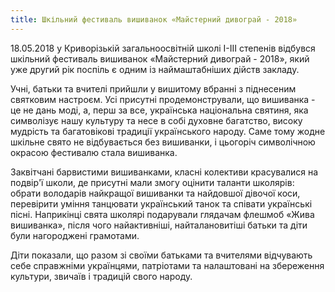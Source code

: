 ```yaml
---
title: Шкільний фестиваль вишиванок «Майстерний дивограй - 2018»
---
```


18.05.2018 у Криворізькій загальноосвітній школі І-ІІІ степенів відбувся шкільний фестиваль вишиванок «Майстерний дивограй - 2018», який уже другий рік поспіль є одним із наймаштабніших дійств закладу.

Учні, батьки та вчителі прийшли у вишитому вбранні з піднесеним святковим настроєм. Усі присутні продемонстрували, що вишиванка - це не дань моді, а, перш за все, українська національна святиня, яка символізує нашу культуру та несе в собі духовне багатство, високу мудрість та багатовікові традиції українського народу. Саме тому жодне шкільне свято не відбувається без вишиванки, і цьогоріч символічною окрасою фестивалю стала вишиванка.

Заквітчані барвистими вишиванками, класні колективи красувалися на подвір'ї школи, де присутні мали змогу оцінити таланти школярів: обрати володарів найкращої вишиванки та найдовшої дівочої коси, перевірити уміння танцювати український танок та співати українські пісні. Наприкінці свята школярі подарували глядачам флешмоб «Жива вишиванка», після чого найактивніші, найталановитіші батьки та діти були нагороджені грамотами.

Діти показали, що разом зі своїми батьками та вчителями відчувають себе справжніми українцями, патріотами та налаштовані на збереження культури, звичаїв і традицій свого народу.

<youtube id="eM2R6hukZBY" />

<slideshow id="_/72157693811475342" />

